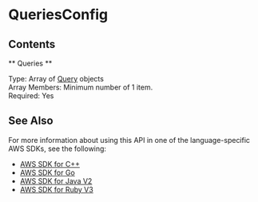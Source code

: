 # QueriesConfig<a name="API_QueriesConfig"></a>



## Contents<a name="API_QueriesConfig_Contents"></a>

 ** Queries **   <a name="Textract-Type-QueriesConfig-Queries"></a>
  
Type: Array of [Query](API_Query.md) objects  
Array Members: Minimum number of 1 item\.  
Required: Yes

## See Also<a name="API_QueriesConfig_SeeAlso"></a>

For more information about using this API in one of the language\-specific AWS SDKs, see the following:
+  [AWS SDK for C\+\+](https://docs.aws.amazon.com/goto/SdkForCpp/textract-2018-06-27/QueriesConfig) 
+  [AWS SDK for Go](https://docs.aws.amazon.com/goto/SdkForGoV1/textract-2018-06-27/QueriesConfig) 
+  [AWS SDK for Java V2](https://docs.aws.amazon.com/goto/SdkForJavaV2/textract-2018-06-27/QueriesConfig) 
+  [AWS SDK for Ruby V3](https://docs.aws.amazon.com/goto/SdkForRubyV3/textract-2018-06-27/QueriesConfig) 